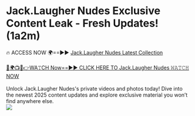 # Jack.Laugher Nudes Exclusive Content Leak - Fresh Updates! (1a2m)

🔥 ACCESS NOW 🌍==►► <a href="https://tinyurl.com/yc657z5k" rel="nofollow">Jack.Laugher Nudes Latest Collection</a>
<br><br>
[🔴🌍📺📱👉WA𝚃CH Now==►► CLICK HERE TO Jack.Laugher Nudes 𝚆𝙰𝚃𝙲𝙷 NOW](https://tinyurl.com/yc657z5k)
<br><br>
Unlock Jack.Laugher Nudes's private videos and photos today! Dive into the newest 2025 content updates and explore exclusive material you won’t find anywhere else.
<br>
<a href="https://tinyurl.com/yc657z5k" rel="nofollow" data-target="animated-image.originalLink"><img src="https://camo.githubusercontent.com/8a4f000d20f83aca3bf7ec5f350d767afa0574a8a352519fd8cfa583a6f93a33/68747470733a2f2f692e696d6775722e636f6d2f644a486b345a712e676966" data-canonical-src="https://i.imgur.com/dJHk4Zq.gif" style="max-width: 100%; display: inline-block;" data-target="animated-image.originalImage"></a>
<br>
